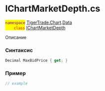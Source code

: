 
# IChartMarketDepth.cs
<mark style="color:purple;">`namespace`</mark> [TigerTrade.Chart](../../../../TigerTrade.Chart.md).[Data](../../../../TigerTrade.Chart/Data.md)  
<mark style="color:red;">&nbsp;&nbsp;&nbsp;&nbsp;&nbsp;&nbsp;&nbsp;`class`</mark> [IChartMarketDepth](../../IChartMarketDepth.cs.md)

Описание

### Синтаксис
```csharp
Decimal MaxBidPrice { get; }
```
### Пример  
```csharp
// example
```
